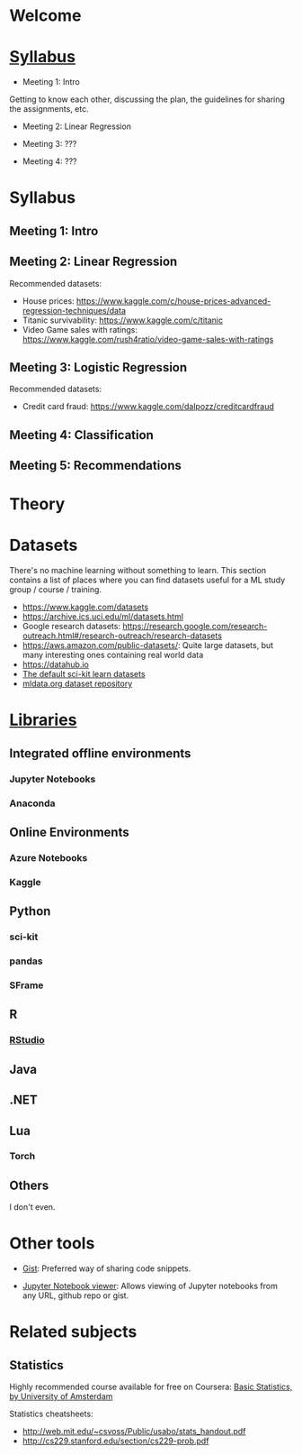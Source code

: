 # Welcome

# [Syllabus](docs/syllabus.md)

* Meeting 1: Intro

Getting to know each other, discussing the plan, the guidelines for sharing the assignments, etc.

* Meeting 2: Linear Regression

* Meeting 3: ???

* Meeting 4: ???


# Syllabus

## Meeting 1: Intro

## Meeting 2: Linear Regression

Recommended datasets: 
* House prices: https://www.kaggle.com/c/house-prices-advanced-regression-techniques/data
* Titanic survivability: https://www.kaggle.com/c/titanic
* Video Game sales with ratings: https://www.kaggle.com/rush4ratio/video-game-sales-with-ratings

## Meeting 3: Logistic Regression

Recommended datasets: 
* Credit card fraud: https://www.kaggle.com/dalpozz/creditcardfraud

## Meeting 4: Classification
## Meeting 5: Recommendations


# Theory

# Datasets

There's no machine learning without something to learn. This section contains a list of places where you can find datasets useful for a ML study group / course / training.

* https://www.kaggle.com/datasets
* https://archive.ics.uci.edu/ml/datasets.html
* Google research datasets: https://research.google.com/research-outreach.html#/research-outreach/research-datasets
* https://aws.amazon.com/public-datasets/: Quite large datasets, but many interesting ones containing real world data
* https://datahub.io
* [The default sci-kit learn datasets](http://scikit-learn.org/stable/datasets/)
* [mldata.org dataset repository](http://mldata.org/repository/data/)

# [Libraries](docs/libraries.md)

## Integrated offline environments

### Jupyter Notebooks
### Anaconda

## Online Environments
### Azure Notebooks
### Kaggle

## Python

### sci-kit
### pandas
### SFrame

## R

### [RStudio](https://www.rstudio.com)

## Java

## .NET

## Lua

### Torch

## Others

I don't even.

# Other tools

* [Gist](https://gist.github.com): Preferred way of sharing code snippets.

* [Jupyter Notebook viewer](http://nbviewer.jupyter.org): Allows viewing of Jupyter notebooks from any URL, github repo or gist.

# Related subjects

## Statistics

Highly recommended course available for free on Coursera: [Basic Statistics, by University of Amsterdam](https://www.coursera.org/learn/basic-statistics/home/welcome)

Statistics cheatsheets:
* http://web.mit.edu/~csvoss/Public/usabo/stats_handout.pdf
* http://cs229.stanford.edu/section/cs229-prob.pdf

